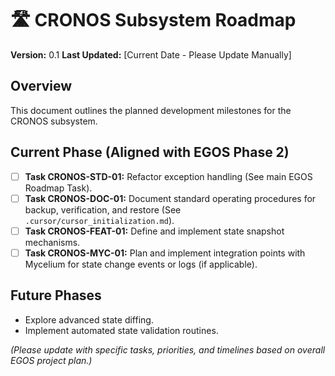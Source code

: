 # 🛣️ CRONOS Subsystem Roadmap

**Version:** 0.1
**Last Updated:** [Current Date - Please Update Manually]

## Overview

This document outlines the planned development milestones for the CRONOS subsystem.

## Current Phase (Aligned with EGOS Phase 2)

* [ ] **Task CRONOS-STD-01:** Refactor exception handling (See main EGOS Roadmap Task).
* [ ] **Task CRONOS-DOC-01:** Document standard operating procedures for backup, verification, and restore (See `.cursor/cursor_initialization.md`).
* [ ] **Task CRONOS-FEAT-01:** Define and implement state snapshot mechanisms.
* [ ] **Task CRONOS-MYC-01:** Plan and implement integration points with Mycelium for state change events or logs (if applicable).

## Future Phases

* Explore advanced state diffing.
* Implement automated state validation routines.

*(Please update with specific tasks, priorities, and timelines based on overall EGOS project plan.)*
